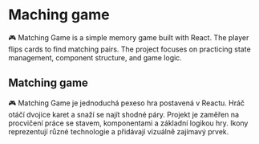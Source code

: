 # Maching game
🎮 Matching Game is a simple memory game built with React.
The player flips cards to find matching pairs. The project focuses on practicing state management, component structure, and game logic.

## Matching game
🎮 Matching Game je jednoduchá pexeso hra postavená v Reactu.
Hráč otáčí dvojice karet a snaží se najít shodné páry. Projekt je zaměřen na procvičení práce se stavem, komponentami a základní logikou hry. Ikony reprezentují různé technologie a přidávají vizuálně zajímavý prvek.
